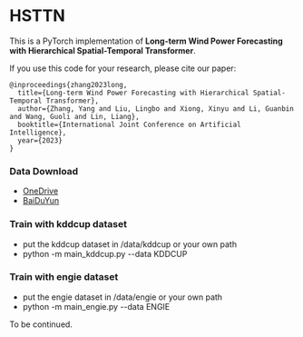 # HSTTN
This is a PyTorch implementation of **Long-term Wind Power Forecasting with Hierarchical Spatial-Temporal Transformer**. 

If you use this code for your research, please cite our paper:

```
@inproceedings{zhang2023long,
  title={Long-term Wind Power Forecasting with Hierarchical Spatial-Temporal Transformer},
  author={Zhang, Yang and Liu, Lingbo and Xiong, Xinyu and Li, Guanbin and Wang, Guoli and Lin, Liang},
  booktitle={International Joint Conference on Artificial Intelligence},
  year={2023}
}
```
### Data Download
- [OneDrive](https://1drv.ms/f/s!Asbmu3Fgg-sHhRDShL--3wtsMcBd)
- [BaiDuYun](https://pan.baidu.com/s/1s8ZUzkCQMaa1xMVyyEzR8Q?pwd=9lpp )
  
### Train with kddcup dataset
* put the kddcup dataset in /data/kddcup or your own path
* python -m main_kddcup.py --data KDDCUP

### Train with engie dataset
* put the engie dataset in /data/engie or your own path
* python -m main_engie.py --data ENGIE

To be continued.
